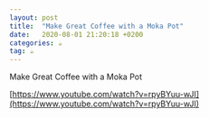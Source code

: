 ```yaml
---
layout: post
title:  "Make Great Coffee with a Moka Pot"
date:   2020-08-01 21:20:18 +0200
categories: ☕
tag: ☕
---
```

Make Great Coffee with a Moka Pot

[https://www.youtube.com/watch?v=rpyBYuu-wJI](https://www.youtube.com/watch?v=rpyBYuu-wJI)
